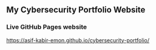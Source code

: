 
## My Cybersecurity Portfolio Website

### Live GitHub Pages website
https://asif-kabir-emon.github.io/cybersecurity-portfolio/

